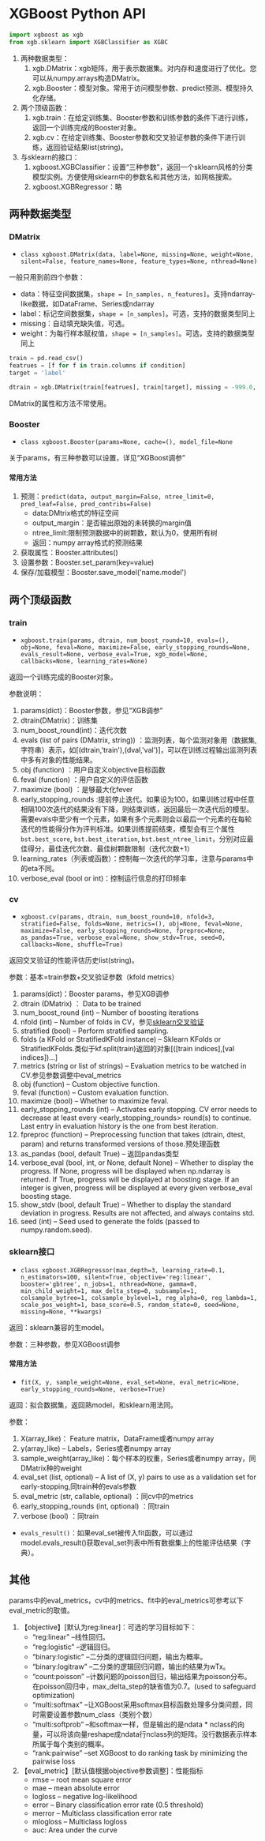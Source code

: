 # XGBoost Python API

```python
import xgboost as xgb
from xgb.sklearn import XGBClassifier as XGBC
```

1. 两种数据类型：
    1. xgb.DMatrix：xgb矩阵，用于表示数据集。对内存和速度进行了优化。您可以从numpy.arrays构造DMatrix。
    2. xgb.Booster：模型对象。常用于访问模型参数、predict预测、模型持久化存储。
2. 两个顶级函数：
    1. xgb.train：在给定训练集、Booster参数和训练参数的条件下进行训练，返回一个训练完成的Booster对象。
    2. xgb.cv：在给定训练集、Booster参数和交叉验证参数的条件下进行训练，返回验证结果list(string)。
3. 与sklearn的接口：
    1. xgboost.XGBClassifier：设置“三种参数”，返回一个sklearn风格的分类模型实例。方便使用sklearn中的参数名和其他方法，如网格搜索。
    2. xgboost.XGBRegressor：略
    
    
## 两种数据类型
### DMatrix
- `class xgboost.DMatrix(data, label=None, missing=None, weight=None, silent=False, feature_names=None, feature_types=None, nthread=None)`

一般只用到前四个参数：
- data：特征空间数据集，`shape = [n_samples, n_features]`。支持ndarray-like数据，如DataFrame、Series或ndarray
- label：标记空间数据集，`shape = [n_samples]`。可选，支持的数据类型同上
- missing：自动填充缺失值，可选。
- weight：为每行样本赋权值，`shape = [n_samples]`。可选，支持的数据类型同上

```python
train = pd.read_csv()
featrues = [f for f in train.columns if condition]
target = 'label'

dtrain = xgb.DMatrix(train[featrues], train[target], missing = -999.0, weight=train.weight)

```

DMatrix的属性和方法不常使用。

### Booster
- `class xgboost.Booster(params=None, cache=(), model_file=None`

关于params，有三种参数可以设置，详见“XGBoost调参”

#### 常用方法
1. 预测：`predict(data, output_margin=False, ntree_limit=0, pred_leaf=False, pred_contribs=False)`
    - data:DMtrix格式的特征空间
    - output_margin：是否输出原始的未转换的margin值
    - ntree_limit:限制预测数据中的树颗数，默认为0，使用所有树
    - 返回：numpy array格式的预测结果
2. 获取属性：Booster.attributes()
3. 设置参数：Booster.set_param(key=value)
4. 保存/加载模型：Booster.save_model('name.model')

## 两个顶级函数
### train
- `xgboost.train(params, dtrain, num_boost_round=10, evals=(), obj=None, feval=None, maximize=False, early_stopping_rounds=None, evals_result=None, verbose_eval=True, xgb_model=None, callbacks=None, learning_rates=None)`

返回一个训练完成的Booster对象。

参数说明：
1. params(dict)：Booster参数，参见“XGB调参”
2. dtrain(DMatrix)：训练集
3. num_boost_round(int)：迭代次数
4. evals (list of pairs (DMatrix, string)) ：监测列表，每个监测对象用（数据集,字符串）表示，如[(dtrain,'train'),(dval,'val')]，可以在训练过程输出监测列表中多有对象的性能结果。
5. obj (function) ：用户自定义objective目标函数
6. feval (function) ：用户自定义的评估函数
7. maximize (bool) ：是够最大化fever
8. early_stopping_rounds :提前停止迭代。如果设为100，如果训练过程中任意相隔100次迭代的结果没有下降，则结束训练，返回最后一次迭代后的模型。需要evals中至少有一个元素，如果有多个元素则会以最后一个元素的在每轮迭代的性能得分作为评判标准。如果训练提前结束，模型会有三个属性`bst.best_score`, `bst.best_iteration`, `bst.best_ntree_limit`，分别对应最佳得分，最佳迭代次数、最佳树颗数限制（迭代次数+1）
9. learning_rates（列表或函数）：控制每一次迭代的学习率，注意与params中的eta不同。
10. verbose_eval (bool or int)：控制运行信息的打印频率

### cv
- `xgboost.cv(params, dtrain, num_boost_round=10, nfold=3, stratified=False, folds=None, metrics=(), obj=None, feval=None, maximize=False, early_stopping_rounds=None, fpreproc=None, as_pandas=True, verbose_eval=None, show_stdv=True, seed=0, callbacks=None, shuffle=True)`

返回交叉验证的性能评估历史list(string)。

参数：基本=train参数+交叉验证参数（kfold metrics）

1. params(dict)：Booster params，参见XGB调参
2. dtrain (DMatrix) ： Data to be trained
3. num_boost_round (int) – Number of boosting iterations
4. nfold (int) – Number of folds in CV，参见[sklearn交叉验证](http://scikit-learn.org/stable/modules/cross_validation.html)
5. stratified (bool) – Perform stratified sampling.
6. folds (a KFold or StratifiedKFold instance) – Sklearn KFolds or StratifiedKFolds.类似于kf.split(train)返回的对象[([train indices],[val indices])...]
7. metrics (string or list of strings) – Evaluation metrics to be watched in CV.参见参数调整中eval_metrics
8. obj (function) – Custom objective function.
9. feval (function) – Custom evaluation function.
10. maximize (bool) – Whether to maximize feval.
11. early_stopping_rounds (int) – Activates early stopping. CV error needs to decrease at least every <early_stopping_rounds> round(s) to continue. Last entry in evaluation history is the one from best iteration.
12. fpreproc (function) – Preprocessing function that takes (dtrain, dtest, param) and returns transformed versions of those.预处理函数
13. as_pandas (bool, default True) – 返回pandas类型
14. verbose_eval (bool, int, or None, default None) – Whether to display the progress. If None, progress will be displayed when np.ndarray is returned. If True, progress will be displayed at boosting stage. If an integer is given, progress will be displayed at every given verbose_eval boosting stage.
15. show_stdv (bool, default True) – Whether to display the standard deviation in progress. Results are not affected, and always contains std.
16. seed (int) – Seed used to generate the folds (passed to numpy.random.seed).

### sklearn接口
- `class xgboost.XGBRegressor(max_depth=3, learning_rate=0.1, n_estimators=100, silent=True, objective='reg:linear', booster='gbtree', n_jobs=1, nthread=None, gamma=0, min_child_weight=1, max_delta_step=0, subsample=1, colsample_bytree=1, colsample_bylevel=1, reg_alpha=0, reg_lambda=1, scale_pos_weight=1, base_score=0.5, random_state=0, seed=None, missing=None, **kwargs)`

返回：sklearn兼容的生model。

参数：三种参数，参见XGBoost调参

#### 常用方法
- `fit(X, y, sample_weight=None, eval_set=None, eval_metric=None, early_stopping_rounds=None, verbose=True)`

返回：拟合数据集，返回熟model，和sklearn用法同。

参数：
1. X(array_like)： Feature matrix，DataFrame或者numpy array
2. y(array_like) – Labels，Series或者numpy array
3. sample_weight(array_like)：每个样本的权重，Series或者numpy array，同DMatrix种的weight
4. eval_set (list, optional) – A list of (X, y) pairs to use as a validation set for early-stopping,同train种的evals参数
5. eval_metric (str, callable, optional) ：同cv中的metrics
6. early_stopping_rounds (int, optional) ：同train
7. verbose (bool) ：同train

- `evals_result()`：如果eval_set被传入fit函数，可以通过model.evals_result()获取eval_set列表中所有数据集上的性能评估结果（字典）。

## 其他
params中的eval_metrics，cv中的metrics、fit中的eval_metrics可参考以下eval_metric的取值。
1. 【objective】[默认为reg:linear]：可选的学习目标如下：
    - “reg:linear” –线性回归。
    - “reg:logistic” –逻辑回归。
    - “binary:logistic” –二分类的逻辑回归问题，输出为概率。
    - “binary:logitraw” –二分类的逻辑回归问题，输出的结果为wTx。
    - “count:poisson” –计数问题的poisson回归，输出结果为poisson分布。在poisson回归中，max_delta_step的缺省值为0.7。(used to safeguard optimization)
    - “multi:softmax” –让XGBoost采用softmax目标函数处理多分类问题，同时需要设置参数num_class（类别个数）
    - “multi:softprob” –和softmax一样，但是输出的是ndata * nclass的向量，可以将该向量reshape成ndata行nclass列的矩阵。没行数据表示样本所属于每个类别的概率。
    - “rank:pairwise” –set XGBoost to do ranking task by minimizing the pairwise loss
2. 【eval_metric】[默认值根据objective参数调整]：性能指标
    - rmse – root mean square error
    - mae – mean absolute error
    - logloss – negative log-likelihood
    - error – Binary classification error rate (0.5 threshold)
    - merror – Multiclass classification error rate
    - mlogloss – Multiclass logloss
    - auc: Area under the curve














